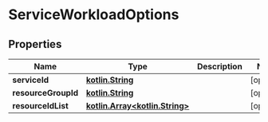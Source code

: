# ServiceWorkloadOptions

## Properties
Name | Type | Description | Notes
------------ | ------------- | ------------- | -------------
**serviceId** | [**kotlin.String**](.md) |  |  [optional]
**resourceGroupId** | [**kotlin.String**](.md) |  |  [optional]
**resourceIdList** | [**kotlin.Array&lt;kotlin.String&gt;**](.md) |  |  [optional]
